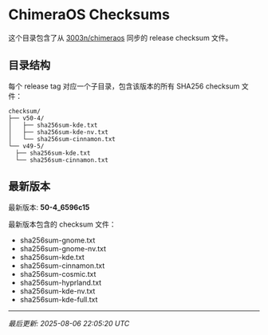 # ChimeraOS Checksums

这个目录包含了从 [3003n/chimeraos](https://github.com/3003n/chimeraos) 同步的 release checksum 文件。

## 目录结构

每个 release tag 对应一个子目录，包含该版本的所有 SHA256 checksum 文件：

```
checksum/
├── v50-4/
│   ├── sha256sum-kde.txt
│   ├── sha256sum-kde-nv.txt
│   └── sha256sum-cinnamon.txt
└── v49-5/
  ├── sha256sum-kde.txt
  └── sha256sum-cinnamon.txt
```

## 最新版本

最新版本: **50-4_6596c15**

最新版本包含的 checksum 文件：
- sha256sum-gnome.txt
- sha256sum-gnome-nv.txt
- sha256sum-kde.txt
- sha256sum-cinnamon.txt
- sha256sum-cosmic.txt
- sha256sum-hyprland.txt
- sha256sum-kde-nv.txt
- sha256sum-kde-full.txt

---
*最后更新: 2025-08-06 22:05:20 UTC*
